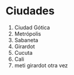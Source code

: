 # Ciudades

1. Ciudad Gótica
2. Metrópolis
3. Sabaneta
4. Girardot
5. Cucuta
6. Cali
7. meti girardot otra vez